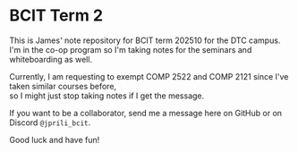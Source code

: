 BCIT Term 2
==

This is James' note repository for BCIT term 202510 for the DTC campus.  
I'm in the co-op program so I'm taking notes for the seminars and whiteboarding as well.  

Currently, I am requesting to exempt COMP 2522 and COMP 2121 since I've taken similar courses before,  
so I might just stop taking notes if I get the message.  

If you want to be a collaborator, send me a message here on GitHub or on Discord `@jprili_bcit`.

Good luck and have fun!
